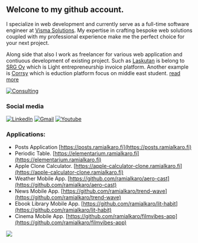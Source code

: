 ## Welcone to my github account.

I specialize in web development and currently serve as a full-time software engineer at [Visma Solutions](https://vismasolutions.fi/). My expertise in crafting bespoke web solutions coupled with my professional experience make me the perfect choice for your next project.

Along side that also I work as freelancer for various web application and contiuous development of existing project. Such as [Laskutan](https://www.laskutan.com/) is belong to [SRG Oy](https://www.srgyhtiot.fi/) which is Light entrepreneurship invoice platform. Another example is [Corrsy](https://corrsy.com) which is eduction platform focus on middle east student. [read more](https://consulting.ramialkaro.fi/) 

[![Consulting](https://img.shields.io/badge/consulting-gold?style=for-the-badge&logoColor=white)](https://consulting.ramialkaro.fi)

### Social media
[![LinkedIn](https://img.shields.io/badge/LinkedIn-blue?style=for-the-badge&logo=linkedin)](https://fi.linkedin.com/in/rami-alkaro)
[![Gmail](https://img.shields.io/badge/Gmail-D14836?style=for-the-badge&logo=gmail&logoColor=white)](mailto:rami.alkaro@gmail.com)
[![Youtube](https://img.shields.io/badge/YouTube-FF0000?style=for-the-badge&logo=youtube&logoColor=white)](https://www.youtube.com/@ramialkaro)


### Applications:

* Posts Application [https://posts.ramialkaro.fi](https://posts.ramialkaro.fi)
* Periodic Table. [https://elementarium.ramialkaro.fi](https://elementarium.ramialkaro.fi)
* Apple Clone Calculator. [https://apple-calculator-clone.ramialkaro.fi](https://apple-calculator-clone.ramialkaro.fi)
* Weather Mobile App. [https://github.com/ramialkaro/aero-cast](https://github.com/ramialkaro/aero-cast)
* News Mobile App. [https://github.com/ramialkaro/trend-wave](https://github.com/ramialkaro/trend-wave)
* Ebook Library Mobile App. [https://github.com/ramialkaro/lit-habit](https://github.com/ramialkaro/lit-habit)
* Cinema Mobile App. [https://github.com/ramialkaro/filmvibes-app](https://github.com/ramialkaro/filmvibes-app)

![](https://komarev.com/ghpvc/?username=ramialkaro)
